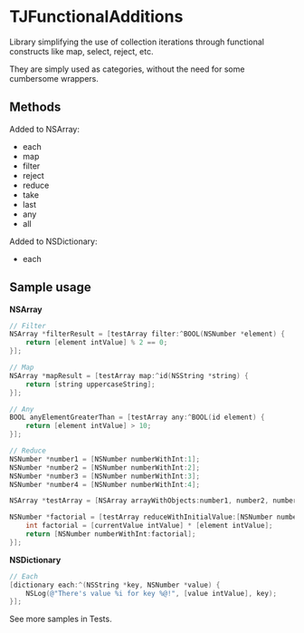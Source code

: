 TJFunctionalAdditions
=====================

Library simplifying the use of collection iterations through functional constructs like map, select, reject, etc.

They are simply used as categories, without the need for some cumbersome wrappers.

Methods
-------

Added to NSArray:
* each
* map
* filter
* reject
* reduce
* take
* last
* any
* all

Added to NSDictionary:
* each

Sample usage
------------

**NSArray**
```objective-c
// Filter
NSArray *filterResult = [testArray filter:^BOOL(NSNumber *element) {
    return [element intValue] % 2 == 0;
}];

// Map
NSArray *mapResult = [testArray map:^id(NSString *string) {
    return [string uppercaseString];
}];

// Any
BOOL anyElementGreaterThan = [testArray any:^BOOL(id element) {
    return [element intValue] > 10;
}];

// Reduce
NSNumber *number1 = [NSNumber numberWithInt:1];
NSNumber *number2 = [NSNumber numberWithInt:2];
NSNumber *number3 = [NSNumber numberWithInt:3];
NSNumber *number4 = [NSNumber numberWithInt:4];

NSArray *testArray = [NSArray arrayWithObjects:number1, number2, number3, number4, nil];

NSNumber *factorial = [testArray reduceWithInitialValue:[NSNumber numberWithInt:1] withBlock:^id(NSNumber *currentValue, NSNumber *element) {
    int factorial = [currentValue intValue] * [element intValue];
    return [NSNumber numberWithInt:factorial];
}];

```

**NSDictionary**
```objective-c
// Each
[dictionary each:^(NSString *key, NSNumber *value) {
    NSLog(@"There's value %i for key %@!", [value intValue], key);
}];

```

See more samples in Tests.